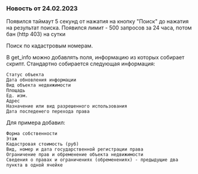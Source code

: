 ### Новость от 24.02.2023
Появился таймаут 5 секунд от нажатия на кнопку "Поиск" до нажатия на результат поиска.
Появился лимит - 500 запросов за 24 часа, потом бан (http 403) на сутки


Поиск по кадастровым номерам.

В get_info можно добавлять поля, информацию из которых собирает скрипт. Стандартно собирается следующая информация:

	Статус объекта
	Дата обновления информации
	Вид объекта недвижимости
	Площадь
	Ед. изм.
	Адрес
	Назначение или вид разрешенного использования
	Дата последенего перехода права

Для примера добавил:

	Форма собственности
	Этаж
  	Кадастровая стоимость (руб)
	Вид, номер и дата государственной регистрации права
	Ограничение прав и обременение объекта недвижимости
	Сведения о правах и ограничениях (обременениях) - предыдущие два пункта в одной ячейке
	
